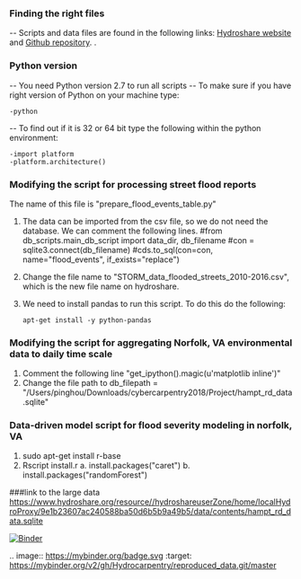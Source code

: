 ### Finding the right files

-- Scripts and data files are found in the following links:
[Hydroshare website](https://www.hydroshare.org/resource/9db60cf6c8394a0fa24777c8b9363a9b/) and [Github repository](https://github.com/uva-hydroinformatics/flood_data). .

### Python version 
-- You need Python version 2.7 to run all scripts 
-- To make sure if you have right version of Python on your machine type: 

    -python 
-- To find out if it is 32 or 64 bit type the following within the python environment:

    -import platform
    -platform.architecture()    

### Modifying the script for processing street flood reports 
The name of this file is "prepare_flood_events_table.py"
1. The data can be imported from the csv file, so we do not need the database. We can comment the following lines. 
  #from db_scripts.main_db_script import data_dir, db_filename
  #con = sqlite3.connect(db_filename)
  #cds.to_sql(con=con, name="flood_events", if_exists="replace")
2. Change the file name to "STORM_data_flooded_streets_2010-2016.csv", which is the new file name on hydroshare. 
3. We need to install pandas to run this script. To do this do the following: 

       apt-get install -y python-pandas



### Modifying the script for aggregating Norfolk, VA environmental data to daily time scale 

1. Comment the following line "get_ipython().magic(u'matplotlib inline')"
2. Change the file path to 
db_filepath = "/Users/pinghou/Downloads/cybercarpentry2018/Project/hampt_rd_data.sqlite"

### Data-driven model script for flood severity modeling in norfolk, VA

1. sudo apt-get install r-base
2. Rscript install.r
    a. install.packages("caret")
    b. install.packages("randomForest")


###link to the large data   https://www.hydroshare.org/resource//hydroshareuserZone/home/localHydroProxy/9e1b23607ac240588ba50d6b5b9a49b5/data/contents/hampt_rd_data.sqlite

[![Binder](https://mybinder.org/badge.svg)](https://mybinder.org/v2/gh/Hydrocarpentry/reproduced_data.git/master)

.. image:: https://mybinder.org/badge.svg :target: https://mybinder.org/v2/gh/Hydrocarpentry/reproduced_data.git/master
